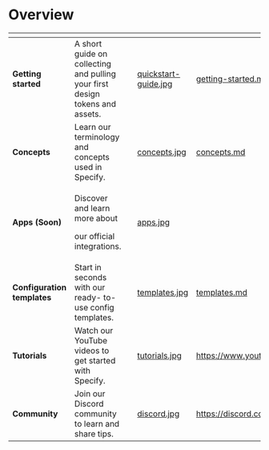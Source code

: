 # Overview

<table data-view="cards"><thead><tr><th></th><th></th><th data-hidden></th><th data-hidden data-card-cover data-type="files"></th><th data-hidden data-card-target data-type="content-ref"></th></tr></thead><tbody><tr><td><strong>Getting started</strong></td><td>A short guide on collecting and pulling your first design tokens and assets.</td><td></td><td><a href=".gitbook/assets/quickstart-guide.jpg">quickstart-guide.jpg</a></td><td><a href="getting-started/getting-started.md">getting-started.md</a></td></tr><tr><td><strong>Concepts</strong></td><td>Learn our terminology and concepts used in Specify.</td><td></td><td><a href=".gitbook/assets/concepts.jpg">concepts.jpg</a></td><td><a href="getting-started/concepts.md">concepts.md</a></td></tr><tr><td><strong>Apps (Soon)</strong></td><td><p>Discover and learn more about</p><p>our official integrations.</p></td><td></td><td><a href=".gitbook/assets/apps.jpg">apps.jpg</a></td><td></td></tr><tr><td><strong>Configuration templates</strong></td><td>Start in seconds with our ready- to-use config templates.</td><td></td><td><a href=".gitbook/assets/templates.jpg">templates.jpg</a></td><td><a href="platform/templates.md">templates.md</a></td></tr><tr><td><strong>Tutorials</strong></td><td>Watch our YouTube videos to get started with Specify.</td><td></td><td><a href=".gitbook/assets/tutorials.jpg">tutorials.jpg</a></td><td><a href="https://www.youtube.com/@specify7350">https://www.youtube.com/@specify7350</a></td></tr><tr><td><strong>Community</strong></td><td>Join our Discord community to learn and share tips.</td><td></td><td><a href=".gitbook/assets/discord.jpg">discord.jpg</a></td><td><a href="https://discord.com/invite/vMkDk4CbG4">https://discord.com/invite/vMkDk4CbG4</a></td></tr></tbody></table>




